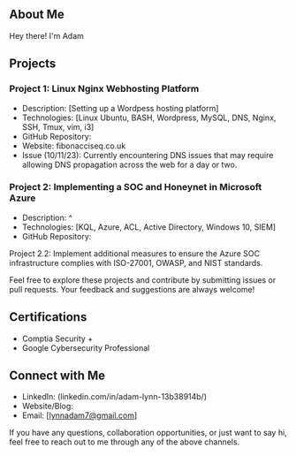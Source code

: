 ## About Me
Hey there! I'm Adam 

## Projects

### Project 1: Linux Nginx Webhosting Platform
- Description: [Setting up a Wordpess hosting platform]
- Technologies: [Linux Ubuntu, BASH, Wordpress, MySQL, DNS, Nginx, SSH, Tmux, vim, i3]
- GitHub Repository: 
- Website: fibonacciseq.co.uk
- Issue (10/11/23): Currently encountering DNS issues that may require allowing DNS propagation across the web for a day or two.

### Project 2: Implementing a SOC and Honeynet in Microsoft Azure
- Description: ^
- Technologies: [KQL, Azure, ACL, Active Directory, Windows 10, SIEM]
- GitHub Repository: 

Project 2.2: Implement additional measures to ensure the Azure SOC infrastructure complies with ISO-27001, OWASP, and NIST standards.
  

Feel free to explore these projects and contribute by submitting issues or pull requests. Your feedback and suggestions are always welcome!

## Certifications

- Comptia Security +
- Google Cybersecurity Professional
  
## Connect with Me

- LinkedIn: (linkedin.com/in/adam-lynn-13b38914b/)
- Website/Blog: 
- Email: [lynnadam7@gmail.com]

If you have any questions, collaboration opportunities, or just want to say hi, feel free to reach out to me through any of the above channels.


[linkedin]: linkedin.com/in/adam-lynn-13b38914b/

